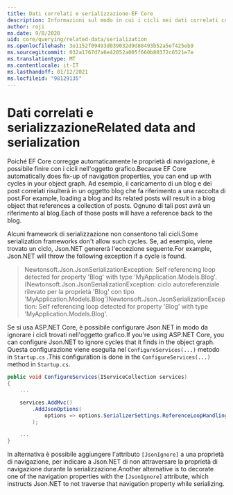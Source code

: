 ```yaml
---
title: Dati correlati e serializzazione-EF Core
description: Informazioni sul modo in cui i cicli nei dati correlati con Entity Framework Core possono influenzare i Framework di serializzazione
author: roji
ms.date: 9/8/2020
uid: core/querying/related-data/serialization
ms.openlocfilehash: 3e1152f09493d039032d9d88493b52a5ef425eb9
ms.sourcegitcommit: 032a1767d7a6e42052a005f660b80372c6521e7e
ms.translationtype: MT
ms.contentlocale: it-IT
ms.lasthandoff: 01/12/2021
ms.locfileid: "98129135"
---
```

# <a name="related-data-and-serialization"></a><span data-ttu-id="af70f-103">Dati correlati e serializzazione</span><span class="sxs-lookup"><span data-stu-id="af70f-103">Related data and serialization</span></span>

<span data-ttu-id="af70f-104">Poiché EF Core corregge automaticamente le proprietà di navigazione, è possibile finire con i cicli nell'oggetto grafico.</span><span class="sxs-lookup"><span data-stu-id="af70f-104">Because EF Core automatically does fix-up of navigation properties, you can end up with cycles in your object graph.</span></span> <span data-ttu-id="af70f-105">Ad esempio, il caricamento di un blog e dei post correlati risulterà in un oggetto blog che fa riferimento a una raccolta di post.</span><span class="sxs-lookup"><span data-stu-id="af70f-105">For example, loading a blog and its related posts will result in a blog object that references a collection of posts.</span></span> <span data-ttu-id="af70f-106">Ognuno di tali post avrà un riferimento al blog.</span><span class="sxs-lookup"><span data-stu-id="af70f-106">Each of those posts will have a reference back to the blog.</span></span>

<span data-ttu-id="af70f-107">Alcuni framework di serializzazione non consentono tali cicli.</span><span class="sxs-lookup"><span data-stu-id="af70f-107">Some serialization frameworks don't allow such cycles.</span></span> <span data-ttu-id="af70f-108">Se, ad esempio, viene trovato un ciclo, Json.NET genererà l'eccezione seguente.</span><span class="sxs-lookup"><span data-stu-id="af70f-108">For example, Json.NET will throw the following exception if a cycle is found.</span></span>

> <span data-ttu-id="af70f-109">Newtonsoft.Json.JsonSerializationException: Self referencing loop detected for property 'Blog' with type 'MyApplication.Models.Blog'. (Newtonsoft.Json.JsonSerializationException: ciclo autoreferenziale rilevato per la proprietà 'Blog' con tipo 'MyApplication.Models.Blog')</span><span class="sxs-lookup"><span data-stu-id="af70f-109">Newtonsoft.Json.JsonSerializationException: Self referencing loop detected for property 'Blog' with type 'MyApplication.Models.Blog'.</span></span>

<span data-ttu-id="af70f-110">Se si usa ASP.NET Core, è possibile configurare Json.NET in modo da ignorare i cicli trovati nell'oggetto grafico.</span><span class="sxs-lookup"><span data-stu-id="af70f-110">If you're using ASP.NET Core, you can configure Json.NET to ignore cycles that it finds in the object graph.</span></span> <span data-ttu-id="af70f-111">Questa configurazione viene eseguita nel `ConfigureServices(...)` metodo in `Startup.cs` .</span><span class="sxs-lookup"><span data-stu-id="af70f-111">This configuration is done in the `ConfigureServices(...)` method in `Startup.cs`.</span></span>

```csharp
public void ConfigureServices(IServiceCollection services)
{
    ...

    services.AddMvc()
        .AddJsonOptions(
            options => options.SerializerSettings.ReferenceLoopHandling = Newtonsoft.Json.ReferenceLoopHandling.Ignore
        );

    ...
}
```

<span data-ttu-id="af70f-112">In alternativa è possibile aggiungere l'attributo `[JsonIgnore]` a una proprietà di navigazione, per indicare a Json.NET di non attraversare la proprietà di navigazione durante la serializzazione.</span><span class="sxs-lookup"><span data-stu-id="af70f-112">Another alternative is to decorate one of the navigation properties with the `[JsonIgnore]` attribute, which instructs Json.NET to not traverse that navigation property while serializing.</span></span>
